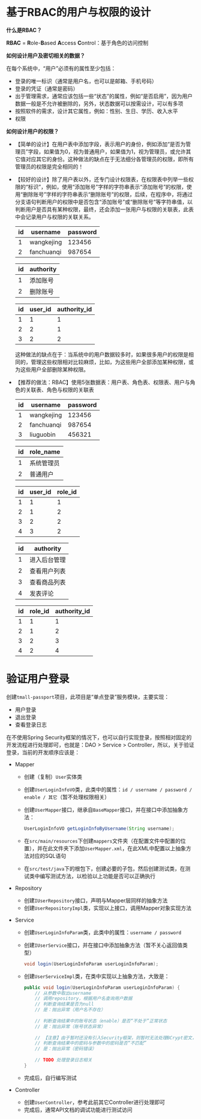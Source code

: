 # 基于RBAC的用户与权限的设计

**什么是RBAC？**

**RBAC** = **R**ole-**B**ased **A**ccess **C**ontrol：基于角色的访问控制

**如何设计用户及密切相关的数据？**

在每个系统中，“用户”必须有的属性至少包括：

- 登录的唯一标识（通常是用户名，也可以是邮箱、手机号码）
- 登录的凭证（通常是密码）
- 出于管理需求，通常应该包括一些“状态”的属性，例如“是否启用”，因为用户数据一般是不允许被删除的，另外，状态数据可以按需设计，可以有多项
- 按照软件的需求，设计其它属性，例如：性别、生日、学历、收入水平
- 权限

**如何设计用户的权限？**

- 【简单的设计】在用户表中添加字段，表示用户的身份，例如添加“是否为管理员”字段，如果值为0，视为普通用户，如果值为1，视为管理员，或允许其它值对应其它的身份。这种做法的缺点在于无法细分各管理员的权限，即所有管理员的权限是完全相同的！

- 【较好的设计】除了用户表以外，还专门设计权限表，在权限表中列举一些权限的“标识”，例如，使用“添加账号”字样的字符串表示“添加账号”的权限，使用“删除账号”字样的字符串表示“删除账号”的权限，后续，在程序中，将通过分支语句判断用户的权限中是否包含“添加账号”或“删除账号”等字符串值，以判断用户是否具有某种权限，最终，还会添加一张用户与权限的关联表，此表中会记录用户与权限的关联关系。

  | id   | username   | password |
  | ---- | ---------- | -------- |
  | 1    | wangkejing | 123456   |
  | 2    | fanchuanqi | 987654   |

  | id   | authority |
  | ---- | --------- |
  | 1    | 添加账号  |
  | 2    | 删除账号  |

  | id   | user_id | authority_id |
  | ---- | ------- | ------------ |
  | 1    | 1       | 1            |
  | 2    | 2       | 1            |
  | 3    | 2       | 2            |

  这种做法的缺点在于：当系统中的用户数据较多时，如果很多用户的权限是相同的，管理这些权限相对比较麻烦，比如，为这些用户全部添加某种权限，或为这些用户全部删除某种权限。

- 【推荐的做法：RBAC】使用5张数据表：用户表、角色表、权限表、用户与角色的关联表、角色与权限的关联表

  | id   | username   | password |
  | ---- | ---------- | -------- |
  | 1    | wangkejing | 123456   |
  | 2    | fanchuanqi | 987654   |
  | 3    | liuguobin  | 456321   |

  | id   | role_name  |
  | ---- | ---------- |
  | 1    | 系统管理员 |
  | 2    | 普通用户   |

  | id   | user_id | role_id |
  | ---- | ------- | ------- |
  | 1    | 1       | 1       |
  | 2    | 1       | 2       |
  | 3    | 2       | 2       |
  | 4    | 3       | 2       |

  | id   | authority    |
  | ---- | ------------ |
  | 1    | 进入后台管理 |
  | 2    | 查看用户列表 |
  | 3    | 查看商品列表 |
  | 4    | 发表评论     |

  | id   | role_id | authority_id |
  | ---- | ------- | ------------ |
  | 1    | 1       | 1            |
  | 2    | 1       | 2            |
  | 3    | 2       | 3            |
  | 4    | 2       | 4            |

# 验证用户登录

创建`tmall-passport`项目，此项目是“单点登录”服务模块，主要实现：

- 用户登录
- 退出登录
- 查看登录日志

在不使用Spring Security框架的情况下，也可以自行实现登录，按照相对固定的开发流程进行处理即可，也就是：DAO > Service > Controller，所以，关于验证登录，当前的开发顺序应该是：

- Mapper

  - 创建（复制）`User`实体类

  - 创建`UserLoginInfoVO`类，此类中的属性：`id / username / password / enable / 其它`（暂不处理权限相关）

  - 创建`UserMapper`接口，继承自`BaseMapper`接口，并在接口中添加抽象方法：

    ```java
    UserLoginInfoVO getLoginInfoByUsername(String username);
    ```

  - 在`src/main/resources`下创建`mappers`文件夹（在配置文件中配置的位置），并在此文件夹下添加`UserMapper.xml`，在此XML中配置以上抽象方法对应的SQL语句

  - 在`src/test/java`下的根包下，创建必要的子包，然后创建测试类，在测试类中编写测试方法，以检验以上功能是否可以正确执行

- Repository

  - 创建`IUserRepository`接口，声明与Mapper层同样的抽象方法
  - 创建`UserRepositoryImpl`类，实现以上接口，调用Mapper对象实现方法

- Service

  - 创建`UserLoginInfoParam`类，此类中的属性：`username / password`

  - 创建`IUserService`接口，并在接口中添加抽象方法（暂不关心返回值类型）

    ```java
    void login(UserLoginInfoParam userLoginInfoParam);
    ```

  - 创建`UserServiceImpl`类，在类中实现以上抽象方法，大致是：

    ```java
    public void login(UserLoginInfoParam userLoginInfoParam) {
        // 从参数中取出username
        // 调用repository，根据用户名查询用户数据
        // 判断查询结果是否为null
        // 是：抛出异常（用户名不存在）
        
        // 判断查询结果中的账号状态（enable）是否“不处于”正常状态
        // 是：抛出异常（账号状态异常）
        
        // 【注意】由于暂时还没有引入Security框架，则暂时无法处理BCrypt密文，需要暂时将数据表中各账号的密码暂时改为明文密码值
        // 判断查询结果中的密码与参数中的密码是否“不匹配”
        // 是：抛出异常（密码错误）
        
        // TODO 处理登录日志相关
    }
    ```

  - 完成后，自行编写测试

- Controller

  - 创建`UserController`，参考此前其它Controller进行处理即可
  - 完成后，通常API文档的调试功能进行测试访问